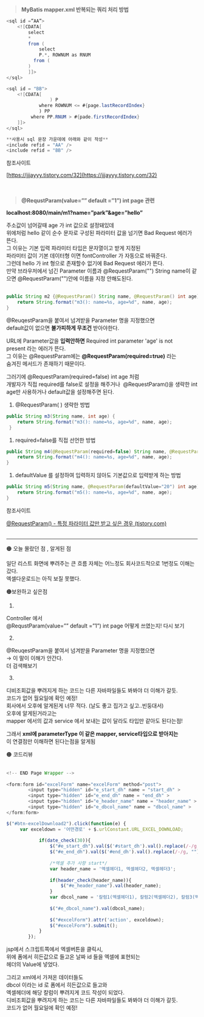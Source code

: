 > **MyBatis mapper.xml  반복되는 쿼리 처리 방법**
> 

```java
<sql id =”AA”>
	<![CDATA[
		select 
		*
		from (
			select
			P.*, ROWNUM as RNUM
		  from (
		)
		]]>
</sql>

<sql id = "BB">
	<![CDATA[
				) P
			where ROWNUM <= #{page.lastRecordIndex}
			) PP
		 where PP.RNUM > #{pade.firstRecordIndex}
	]]>
</sql>

**사용시 sql 문장 가운데에 아래와 같이 작성**
<include refid = "AA" />
<include refid = "BB" />
```

참조사이트

[https://jjjayyy.tistory.com/32](https://jjjayyy.tistory.com/32)
<br><br><br>


> **@RequstParam(value=”” default =”1”) int page 관련**
> 

  **localhost:8080/main/m1?name=”park”&age=”hello”**

주소값이 넘어갈때  age 가 int 값으로 설정돼있데  
위에처럼 hello 같이 순수 문자로 구성된 파라미터 값을 넘기면 Bad Request 에러가 뜬다.  
그 이유는 기본 입력 파라미터 타입은 문자열이고 받게 지정된   
파라미터 값이 기본 데이터형 이면 fontController 가 자동으로 바꿔준다.  
그런데 hello 가 int 형으로 존재할수 없기에 Bad Request  에러가 뜬다.  
만약 브라우저에서 넘긴 Parameter 이름과 @RequestParam("") String name이 같으면 @RequestParam("")안에 이름을 지정 안해도된다.  
<br>

```java
public String m2 {@RequestParam() String name, @RequestParam() int age) {
	return String.format("m3(): name=%s, age=%d", name, age);
}
```

@ReuqestParam을 붙여서 넘겨받을 Parameter 명을 지정했으면  
default값이 없으면 **불가피하게 무조건** 받아야한다.  

URL에 Parameter값을 **입력안하면** Required int parameter 'age' is not present 라는 에러가 뜬다.  
그 이유는 @RequestParam에는 **@RequestParam(required=true)** 라는  
숨겨진 메서드가 존재하기 때문이다.

그러기에 @RequestParam(required=false) int age 처럼   
개발자가 직접 required를 false로 설정을 해주거나  
@RequestParam()을 생략한 int age만 사용하거나 default값을 설정해주면 된다.

1. @RequestParam( ) 생략한 방법

```java
public String m3(String name, int age) {
    return String.format("m3(): name=%s, age=%d", name, age);
 }
```

1.  required=false를 직접 선언한 방법

```java
public String m4(@RequestParam(required=false) String name, @RequestParam(required=false) int age) {
    return String.format("m4(): name=%s, age=%d", name, age);
}
```

1. defaultValue 를 설정하여 입력하지 않아도 기본값으로 입력받게 하는 방법

```java
public String m5(String name, @RequestParam(defaultValue="20") int age) {
    return String.format("m5(): name=%s, age=%d", name, age);
}
```

참조사이트

[@RequestParam() - 특정 파라미터 값만 받고 싶은 경우 (tistory.com)](https://hoonys91.tistory.com/335)
<br><br>
***

🟠 오늘 몰랐던 점 , 알게된 점

일단 리스트 화면에 뿌려주는 큰 흐름 자체는 어느정도 회사코드적으로 1번정도 이해는 갔다.  
엑셀다운로드는 아직 보질 못했다.  

🟠보완하고 싶은점

1)  
Controller 에서  
@RequstParam(value=”” default =”1”) int page  어떻게 쓰였는지! 다시 보기  

2)  
@ReuqestParam을 붙여서 넘겨받을 Parameter 명을 지정했으면  
→ 이 말이 이해가 안간다.  
더 검색해보기

3)  
디비조회값을 뿌려지게 하는 코드는 다른 자바파일들도 봐봐야 더 이해가 갈듯.  
코드가 없어 월요일에 확인 예정!  
회사에서 오후에 알게된게 너무 적다. (날도 좋고 집가고 싶고..빈둥대서)  
오후에 알게된거라고는  
mapper 에서의 값과 service 에서 보내는 값이 달라도 타입만 같아도 된다는점!  

그래서 **xml에 parameterType 이 같은 mapper, service타입으로 받아지는**  
이 연결점만 이해하면 된다는점을 알게됨

🟠 코드리뷰

```java

<!-- END Page Wrapper -->
	
<form:form id="excelForm" name="excelForm" method="post">
		<input type="hidden" id="e_start_dh" name = "start_dh" >
		<input type="hidden" id="e_end_dh" name = "end_dh" >
		<input type="hidden" id="e_header_name" name = "header_name" >	
		<input type="hidden" id="e_dbcol_name" name = "dbcol_name" >	
</form:form>
```

```jsx
$("#btn-excelDownload2").click(function(e) {
     var exceldown = '어떤경로' + $.urlConstant.URL_EXCEL_DOWNLOAD;
			
			if(date_check(30)){
				$("#e_start_dh").val($('#start_dh').val().replace(/-/g, ""));
				$("#e_end_dh").val($('#end_dh').val().replace(/-/g, ""));
				
				/*엑셀 추가 사항 start*/
				var header_name = '엑셀헤더1, 엑셀헤더2, 엑셀헤더3';
				
				if(header_check(header_name)){
					$("#e_header_name").val(header_name);	
				}
				var dbcol_name = '칼럼1(엑셀헤더1), 칼럼2(엑셀헤더2), 칼럼3(엑셀헤더3)'; //해당 칼럼명이 엑셀 헤더에 입력된다.
				
				$("#e_dbcol_name").val(dbcol_name);	
				
				$("#excelForm").attr('action', exceldown);
				$("#excelForm").submit();
			}
		});
```

 jsp에서 스크립트쪽에서 엑셀버튼을 클릭시,  
위에 폼에서 히든값으로 들고온 날짜 id 들을 엑셀에 표현되는  
헤더의 Value에 넣었다. 

그리고 xml에서 가져온 데이터들도  
dbcol 이라는 id 로 폼에서 히든값으로 들고와  
엑셀헤더에 해당 칼럼이 뿌려지게 코드 작성이 되었다.  
디비조회값을 뿌려지게 하는 코드는 다른 자바파일들도 봐봐야 더 이해가 갈듯.  
코드가 없어 월요일에 확인 예정!
<br>
